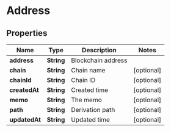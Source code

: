 

# Address


## Properties

Name | Type | Description | Notes
------------ | ------------- | ------------- | -------------
**address** | **String** | Blockchain address | 
**chain** | **String** | Chain name |  [optional]
**chainId** | **String** | Chain ID |  [optional]
**createdAt** | **String** | Created time |  [optional]
**memo** | **String** | The memo |  [optional]
**path** | **String** | Derivation path |  [optional]
**updatedAt** | **String** | Updated time |  [optional]




